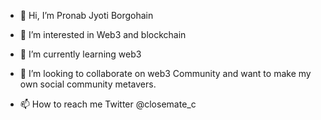 - 👋 Hi, I’m Pronab Jyoti Borgohain
- 👀 I’m interested in Web3 and blockchain 
- 🌱 I’m currently learning web3 
- 💞️ I’m looking to collaborate on web3 Community and want to make my own social community metavers.

- 📫 How to reach me Twitter @closemate_c

<!---
Pjb1994-1/Pjb1994-1 is a ✨ special ✨ repository because its `README.md` (this file) appears on your GitHub profile.
You can click the Preview link to take a look at your changes.
--->

